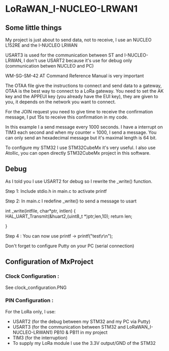 # LoRaWAN_I-NUCLEO-LRWAN1

## Some little things

My project is just about to send data, not to receive, I use an NUCLEO L152RE and the I-NUCLEO LRWAN

USART3 is used for the communication between ST and I-NUCLEO-LRWAN, I don't use USART2 because it's use for debug only (communication betwen NUCLEO and PC)

WM-SG-SM-42 AT Command Reference Manual is very important

The OTAA file give the instructions to connect and send data to a gateway, OTAA is the best way to connect to a LoRa gateway.
You need to set the AK key and the APPEUI key (you already have the EUI key), they are given to you, it depends on the network you want to connect. 

For the JOIN request you need to give time to receive the confirmation message, I put 15s to receive this confirmation in my code.

In this example I a send message every 1000 seconds. I have a interrupt on TIM3 each second and when my counter = 1000, I send a message. You can only send an hexadecimal message but it's maximal length is 64 bit.

To configure my STM32 I use STM32CubeMx it's very useful. I also use Atollic, you can open directly STM32CubeMx project in this software.

## Debug

As I told you I use USART2 for debug so I rewrite the _write() function.

Step 1: 
        Include stdio.h in main.c to activate printf
        
Step 2: 
        In main.c I redefine _write() to send a message to usart

 
 int _write(intfile, char*ptr, intlen) 
 {     
        HAL_UART_Transmit(&huart2,(uint8_t *)ptr,len,10); 
        return len; 
 
 } 


Step 4 :
        You can now use printf
        -> printf("test\r\n");
        
Don't forget to configure Putty on your PC (serial connection)


## Configuration of MxProject

### Clock Configuration : 

See clock_configuration.PNG

### PIN Configuration :

For the LoRa only, I use:
  - USART2 (for the debug between my STM32 and my PC via Putty)
  - USART3 (for the communication between STM32 and LoRaWAN_I-NUCLEO-LRWAN1) PB10 & PB11 in my project
  - TIM3 (for the interruption)
  - To supply my LoRa module I use the 3.3V output/GND of the STM32

